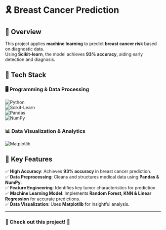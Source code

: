 # 🎗️ Breast Cancer Prediction

## 📌 Overview  
This project applies **machine learning** to predict **breast cancer risk** based on diagnostic data.  
Using **Scikit-learn**, the model achieves **93% accuracy**, aiding early detection and diagnosis.

## 🚀 Tech Stack  
### 🖥 Programming & Data Processing  
![Python](https://img.shields.io/badge/Python-3776AB?style=for-the-badge&logo=python&logoColor=white)  
![Scikit-Learn](https://img.shields.io/badge/Scikit--Learn-F7931E?style=for-the-badge&logo=scikitlearn&logoColor=white)  
![Pandas](https://img.shields.io/badge/Pandas-150458?style=for-the-badge&logo=pandas&logoColor=white)  
![NumPy](https://img.shields.io/badge/NumPy-013243?style=for-the-badge&logo=numpy&logoColor=white)

### 📊 Data Visualization & Analytics  
![Matplotlib](https://img.shields.io/badge/Matplotlib-3776AB?style=for-the-badge&logo=python&logoColor=white)  

## 🔑 Key Features  
✅ **High Accuracy**: Achieves **93% accuracy** in breast cancer prediction.  
✅ **Data Preprocessing**: Cleans and structures medical data using **Pandas & NumPy**.  
✅ **Feature Engineering**: Identifies key tumor characteristics for prediction.  
✅ **Machine Learning Model**: Implements **Random Forest, KNN & Linear Regression** for accurate predictions.  
✅ **Data Visualization**: Uses **Matplotlib** for insightful analysis.  

---

### 📢 Check out this project! 🚀
